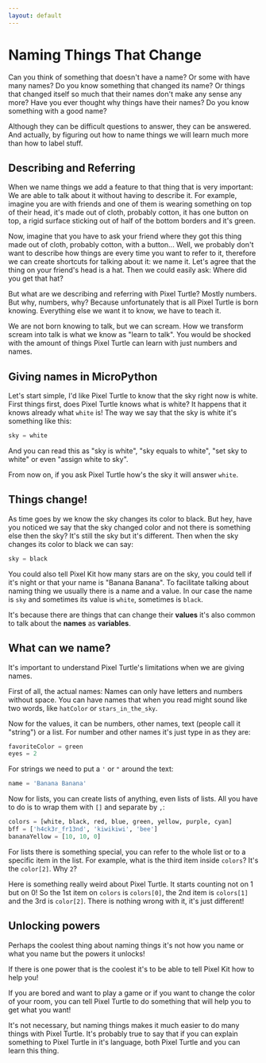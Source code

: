 ```yaml
---
layout: default
---
```


# Naming Things That Change

Can you think of something that doesn't have a name? Or some with have many names? Do you know something that changed its name? Or things that changed itself so much that their names don't make any sense any more? Have you ever thought why things have their names? Do you know something with a good name?

Although they can be difficult questions to answer, they can be answered. And actually, by figuring out how to name things we will learn much more than how to label stuff.

## Describing and Referring

When we name things we add a feature to that thing that is very important: We are able to talk about it without having to describe it. For example, imagine you are with friends and one of them is wearing something on top of their head, it's made out of cloth, probably cotton, it has one button on top, a rigid surface sticking out of half of the bottom borders and it's green.

Now, imagine that you have to ask your friend where they got this thing made out of cloth, probably cotton, with a button... Well, we probably don't want to describe how things are every time you want to refer to it, therefore we can create shortcuts for talking about it: we name it. Let's agree that the thing on your friend's head is a hat. Then we could easily ask: Where did you get that hat?

But what are we describing and referring with Pixel Turtle? Mostly numbers. But why, numbers, why? Because unfortunately that is all Pixel Turtle is born knowing. Everything else we want it to know, we have to teach it.

We are not born knowing to talk, but we can scream. How we transform scream into talk is what we know as "learn to talk". You would be shocked with the amount of things Pixel Turtle can learn with just numbers and names.

## Giving names in MicroPython

Let's start simple, I'd like Pixel Turtle to know that the sky right now is white. First things first, does Pixel Turtle knows what is white? It happens that it knows already what `white` is! The way we say that the sky is white it's something like this:

```python
sky = white
```

And you can read this as "sky is white", "sky equals to white", "set sky to white" or even "assign white to sky".

From now on, if you ask Pixel Turtle how's the sky it will answer `white`.

## Things change!

As time goes by we know the sky changes its color to black. But hey, have you noticed we say that the sky changed color and not there is something else then the sky? It's still the sky but it's different. Then when the sky changes its color to black we can say:

```python
sky = black
```

You could also tell Pixel Kit how many stars are on the sky, you could tell if it's night or that your name is "Banana Banana". To facilitate talking about naming thing we usually there is a name and a value. In our case the name is `sky` and sometimes its value is `white`, sometimes is `black`.

It's because there are things that can change their **values** it's also common to talk about the **names** as **variables**.

## What can we name?

It's important to understand Pixel Turtle's limitations when we are giving names.

First of all, the actual names: Names can only have letters and numbers without space. You can have names that when you read might sound like two words, like `hatColor` or `stars_in_the_sky`.

Now for the values, it can be numbers, other names, text (people call it "string") or a list. For number and other names it's just type in as they are:

```python
favoriteColor = green
eyes = 2
```

For strings we need to put a `'` or `"` around the text:

```python
name = 'Banana Banana'
```

Now for lists, you can create lists of anything, even lists of lists. All you have to do is to wrap them with `[]` and separate by `,`:

```python
colors = [white, black, red, blue, green, yellow, purple, cyan]
bff = ['h4ck3r_fr13nd', 'kiwikiwi', 'bee']
bananaYellow = [10, 10, 0]
```

For lists there is something special, you can refer to the whole list or to a specific item in the list. For example, what is the third item inside `colors`? It's the `color[2]`. Why `2`?

Here is something really weird about Pixel Turtle. It starts counting not on 1 but on 0! So the 1st item on `colors` is `colors[0]`, the 2nd item is `colors[1]` and the 3rd is `color[2]`. There is nothing wrong with it, it's just different!

## Unlocking powers

Perhaps the coolest thing about naming things it's not how you name or what you name but the powers it unlocks!

If there is one power that is the coolest it's to be able to tell Pixel Kit how to help you!

If you are bored and want to play a game or if you want to change the color of your room, you can tell Pixel Turtle to do something that will help you to get what you want!

It's not necessary, but naming things makes it much easier to do many things with Pixel Turtle. It's probably true to say that if you can explain something to Pixel Turtle in it's language, both Pixel Turtle and you can learn this thing.
